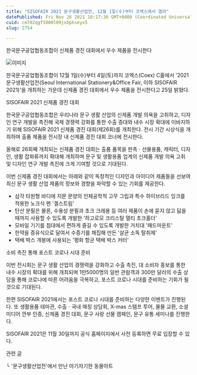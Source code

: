 ```yaml
---
title: "SISOFAIR 2021 문구생활산업전, 12월 1일(수)부터 코엑스에서 열려"
datePublished: Fri Nov 26 2021 10:17:36 GMT+0000 (Coordinated Universal Time)
cuid: cm702qgf5000l09jxbphseyx5
slug: 2754

---
```



한국문구공업협동조합이 신제품 경진 대회에서 우수 제품을 전시한다

![이미지](https://cdn.hashnode.com/res/hashnode/image/upload/v1739253677997/a2e46309-c4d3-43a8-ba65-2a56524d09a6.jpeg)

한국문구공업협동조합이 12월 1일(수)부터 4일(토)까지 코엑스(Coex) C홀에서 '2021 문구생활산업전(Seoul International Stationery&Office Fair, 이하 SISOFAIR 2021)'을 개최하는 가운데 신제품 경진 대회에서 우수 제품을 전시한다고 25일 밝혔다.

SISOFAIR 2021 신제품 경진 대회

한국문구공업협동조합은 우리나라 문구 생활 산업의 신제품 개발 의욕을 고취하고, 디자인 연구 개발을 촉진해 국제 경쟁력 강화를 통한 수출 증대와 내수 시장 확대에 이바지하기 위해 SISOFAIR 2021 신제품 경진 대회(제26회)를 개최한다. 전시 기간 시상식을 개최하며 출품 제품을 전시장 내 신제품 경진 대회 코너에 전시한다.

올해로 26회째 개최되는 신제품 경진 대회는 출품 품목을 판촉ㆍ선물용품, 캐릭터, 디자인, 생활 잡화류까지 확대해 개최하며 문구 및 생활용품 업계의 신제품 개발 의욕 고취 및 디자인 연구 개발 촉진에 크게 기여할 것으로 기대된다.

이번 신제품 경진 대회에서는 아래와 같이 독창적인 디자인과 아이디어 제품들을 선보여 최신 문구 생활 산업 제품의 정보와 경향을 파악할 수 있는 기회를 제공한다.

- 삼각 타원형 바디에 지문 문양의 인체공학적 고무 그립과 특수 하이브리드 잉크를 적용한 노크식 펜 '겔스트림'
- 탄산 분필은 물론, 수용성 분필과 초크 크레용 등 여러 제품이 손에 묻지 않고 닳을 때까지 사용할 수 있도록 개발한 '하고로모 크리스탈 멀티 초크홀더'
- 모바일 기기를 침대에서 편하게 즐길 수 있도록 개발한 거치대 '패드마운트'
- 한약을 증유식으로 달여서 수증기를 채집해 만든 '살균 소독 탈취제'
- 택배 박스 개봉에 사용되는 '평화 항균 택배 박스 커터'

소비 촉진 통해 포스트 코로나 시대 준비

이번 전시회는 문구 생활 산업의 경쟁력을 강화하고 수출 촉진, 대 소비자 홍보를 통한 내수 시장의 확대를 위해 개최되며 1만5000명의 일반 관람객과 300만 달러의 수출 상담을 통해 코로나에 따른 어려움을 극복하고, 포스트 코로나 시대를 준비하는 기회가 될 것으로 기대된다.

한편 SISOFAIR 2021에서는 포스트 코로나 시대를 준비하는 다양한 이벤트가 진행된다. 또 생활용품 테마관, 수출ㆍ국내 매칭 상담회, X-mas 스탬프 투어, 물물 교환, 소셜 미디어 깐부 인증, 신제품 경진 대회, 문구 사랑 선물 캠페인, 문구 유통 세미나를 진행한다.

SISOFAIR 2021은 11월 30일까지 공식 홈페이지에서 사전 등록하면 무료 입장할 수 있다.

관련 글

└ '문구생활산업전'에서 만난 아기자기한 동물아트